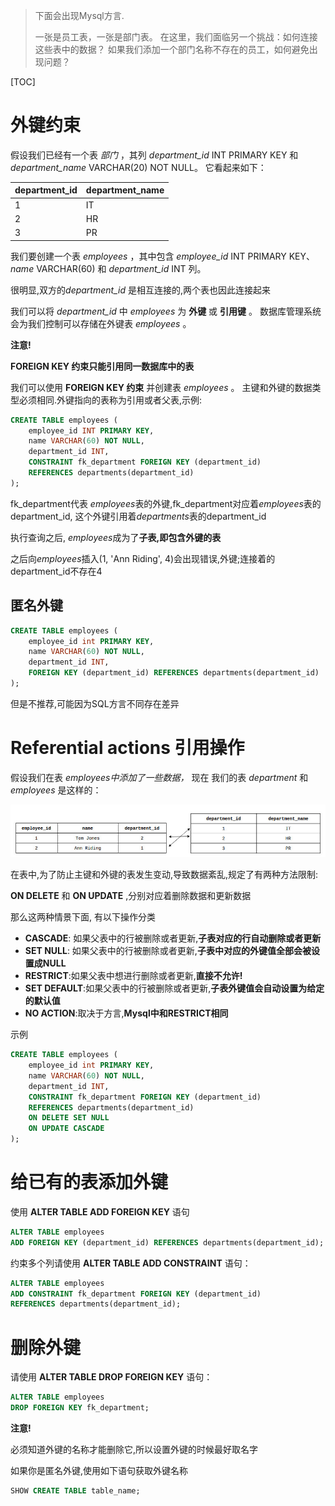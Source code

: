 > 下面会出现Mysql方言.
>
> 一张是员工表，一张是部门表。  在这里，我们面临另一个挑战：如何连接这些表中的数据？  如果我们添加一个部门名称不存在的员工，如何避免出现问题？

[TOC]

# 外键约束

假设我们已经有一个表 *部门* ，其列 *department_id* INT PRIMARY KEY 和 *department_name* VARCHAR(20) NOT NULL。 它看起来如下： 

| department_id | department_name |
| ------------- | --------------- |
| 1             | IT              |
| 2             | HR              |
| 3             | PR              |

我们要创建一个表 *employees* ，其中包含 *employee_id* INT PRIMARY KEY、 *name* VARCHAR(60) 和 *department_id* INT 列。

很明显,双方的*department_id* 是相互连接的,两个表也因此连接起来

我们可以将 *department_id* 中 *employees* 为 **外键** 或  **引用键** 。 数据库管理系统会为我们控制可以存储在外键表 *employees* 。 

**注意!**

**FOREIGN KEY 约束只能引用同一数据库中的表**

我们可以使用 **FOREIGN KEY 约束** 并创建表 *employees* 。 主键和外键的数据类型必须相同.外键指向的表称为引用或者父表,示例:

```sql
CREATE TABLE employees (
    employee_id INT PRIMARY KEY,
    name VARCHAR(60) NOT NULL, 
    department_id INT,
    CONSTRAINT fk_department FOREIGN KEY (department_id)
    REFERENCES departments(department_id)
); 
```

fk_department代表 *employees*表的外键,fk_department对应着*employees*表的department_id, 这个外键引用着*departments*表的department_id

执行查询之后, *employees*成为了**子表,即包含外键的表**

之后向*employees*插入(1, 'Ann Riding', 4)会出现错误,外键;连接着的department_id不存在4

## 匿名外键

```sql
CREATE TABLE employees (
    employee_id int PRIMARY KEY,
    name VARCHAR(60) NOT NULL,
    department_id INT,
    FOREIGN KEY (department_id) REFERENCES departments(department_id)
);
```

但是不推荐,可能因为SQL方言不同存在差异

# Referential actions 引用操作

假设我们在表 *employees中添加了一些数据，* 现在  我们的表 *department* 和 *employees* 是这样的： 

![image-20220903135731875](../images/image-20220903135731875.png)

在表中,为了防止主键和外键的表发生变动,导致数据紊乱,规定了有两种方法限制:

**ON DELETE** 和 **ON UPDATE** ,分别对应着删除数据和更新数据

那么这两种情景下面, 有以下操作分类

- **CASCADE**: 如果父表中的行被删除或者更新,**子表对应的行自动删除或者更新**
- **SET NULL**: 如果父表中的行被删除或者更新,**子表中对应的外键值全部会被设置成NULL**
- **RESTRICT**:如果父表中想进行删除或者更新,**直接不允许!**
- **SET DEFAULT**:如果父表中的行被删除或者更新,**子表外键值会自动设置为给定的默认值**
- **NO ACTION**:取决于方言,**Mysql中和RESTRICT相同**

示例

```sql
CREATE TABLE employees (
    employee_id int PRIMARY KEY,
    name VARCHAR(60) NOT NULL, 
    department_id INT,
    CONSTRAINT fk_department FOREIGN KEY (department_id)
    REFERENCES departments(department_id)
    ON DELETE SET NULL
    ON UPDATE CASCADE
); 
```

# 给已有的表添加外键

使用 **ALTER TABLE ADD FOREIGN KEY** 语句

```sql
ALTER TABLE employees
ADD FOREIGN KEY (department_id) REFERENCES departments(department_id);
```

约束多个列请使用 **ALTER TABLE ADD CONSTRAINT** 语句： 

```sql
ALTER TABLE employees
ADD CONSTRAINT fk_department FOREIGN KEY (department_id)
REFERENCES departments(department_id);
```

# 删除外键

请使用 **ALTER TABLE DROP FOREIGN KEY** 语句： 

```sql
ALTER TABLE employees 
DROP FOREIGN KEY fk_department;
```

**注意!**

必须知道外键的名称才能删除它,所以设置外键的时候最好取名字

如果你是匿名外键,使用如下语句获取外键名称

```sql
SHOW CREATE TABLE table_name; 
```